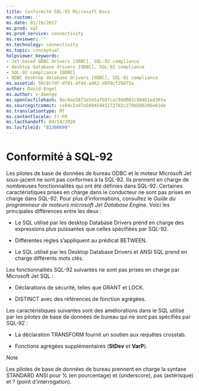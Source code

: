 ```yaml
---
title: Conformité SQL-92 Microsoft Docs
ms.custom: ''
ms.date: 01/19/2017
ms.prod: sql
ms.prod_service: connectivity
ms.reviewer: ''
ms.technology: connectivity
ms.topic: conceptual
helpviewer_keywords:
- Jet-based ODBC drivers [ODBC], SQL-92 compliance
- desktop database drivers [ODBC], SQL-92 compliance
- SQL-92 compliance [ODBC]
- ODBC desktop database drivers [ODBC], SQL-92 compliance
ms.assetid: 50c8c7df-df01-4f4d-ad62-d059cf29d73a
author: David-Engel
ms.author: v-daenge
ms.openlocfilehash: 9ac0ae5873e545afb8fcac9dd003c984b1ed303a
ms.sourcegitcommit: ce94c2ad7a50945481172782c270b5b0206e61de
ms.translationtype: MT
ms.contentlocale: fr-FR
ms.lasthandoff: 04/14/2020
ms.locfileid: "81300699"
---
```

# <a name="sql-92-compliance"></a>Conformité à SQL-92
Les pilotes de base de données de bureau ODBC et le moteur Microsoft Jet sous-jacent ne sont pas conformes à la SQL-92. Ils prennent en charge de nombreuses fonctionnalités qui ont été définies dans SQL-92. Certaines caractéristiques prises en charge dans le conducteur ne sont pas prises en charge dans SQL-92. Pour plus d’informations, consultez le *Guide du programmeur de moteurs microsoft Jet Database Engine*. Voici les principales différences entre les deux :  
  
-   Le SQL utilisé par les desktop Database Drivers prend en charge des expressions plus puissantes que celles spécifiées par SQL-92.  
  
-   Différentes règles s’appliquent au prédicat BETWEEN.  
  
-   Le SQL utilisé par les Desktop Database Drivers et ANSI SQL prend en charge différents mots clés.  
  
 Les fonctionnalités SQL-92 suivantes ne sont pas prises en charge par Microsoft Jet SQL :  
  
-   Déclarations de sécurité, telles que GRANT et LOCK.  
  
-   DISTINCT avec des références de fonction agrégées.  
  
 Les caractéristiques suivantes sont des améliorations dans le SQL utilisé par les pilotes de base de données de bureau qui ne sont pas spécifiés par SQL-92 :  
  
-   La déclaration TRANSFORM fournit un soutien aux requêtes crosstab.  
  
-   Fonctions agrégées supplémentaires (**StDev** et **VarP**).  
  
> [!NOTE]  
>  Les pilotes de base de données de bureau prennent en charge la syntaxe STANDARD ANSI pour % (en pourcentage) et (underscore), pas (astérisque) et ? (point d’interrogation).
